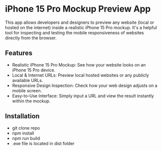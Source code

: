 # iPhone 15 Pro Mockup Preview App
This app allows developers and designers to preview any website (local or hosted on the internet) inside a realistic iPhone 15 Pro mockup. It's a helpful tool for inspecting and testing the mobile responsiveness of websites directly from the browser.

## Features
- Realistic iPhone 15 Pro Mockup: See how your website looks on an iPhone 15 Pro device.
- Local & Internet URLs: Preview local hosted websites or any publicly available URLs.
- Responsive Design Inspection: Check how your web design adjusts on a mobile screen.
- Easy-to-Use Interface: Simply input a URL and view the result instantly within the mockup.

## Installation
- git clone repo
- npm install
- npm run build
- .exe file is located in dist folder
